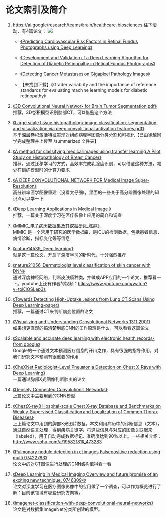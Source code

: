 # 论文索引及简介

1. https://ai.google/research/teams/brain/healthcare-biosciences
往下滚动，有4篇论文：
[![](https://github.com/Hu-Hongyan/dl-resources/blob/master/Papers/Res/20180529172857.png)](https://ai.google/research/teams/brain/healthcare-biosciences)  

	- [《Predicting Cardiovascular Risk Factors in Retinal Fundus Photographs using Deep Learning》](https://github.com/Hu-Hongyan/dl-resources/blob/master/Papers/pdf/Predicting%20Cardiovascular%20Risk%20Factors%20in%20Retinal%20Fundus%20Photographs%20using%20Deep%20Learning%20.pdf)

	- [《Development and Validation of a Deep Learning Algorithm for Detection of Diabetic Retinopathy in Retinal Fundus Photographs》](https://github.com/Hu-Hongyan/dl-resources/blob/master/Papers/pdf/Development%20and%20Validation%20of%20a%20Deep%20Learning%20Algorithm%20for%20Detection%20of%20Diabetic%20Retinopathy%20in%20Retinal%20Fundus%20Photographs%20.pdf)

	-  [《Detecting Cancer Metastases on Gigapixel Pathology Images》](https://github.com/Hu-Hongyan/dl-resources/blob/master/Papers/pdf/Detecting%20Cancer%20Metastases%20on%20Gigapixel%20Pathology%20Images%20.pdf "《Detecting Cancer Metastases on Gigapixel Pathology Images》")

	- 【未找到下载】《Grader variability and the importance of reference standards for evaluating machine learning models for diabetic retinopathy》

1. [《3D Convolutional Neural Network for Brain Tumor Segmentation.pdf》](https://github.com/Hu-Hongyan/dl-resources/blob/master/Papers/pdf/3D%20Convolutional%20Neural%20Network%20for%20Brain%20Tumor%20Segmentation.pdf "《3D Convolutional Neural Network for Brain Tumor Segmentation.pdf》")   
推荐，3D卷积模型识别脑部CT，可以借鉴这个方法

1. [《Large scale tissue histopathology image classification, segmentation, and visualization via deep convolutional activation features.pdf》](https://github.com/Hu-Hongyan/dl-resources/blob/master/Papers/pdf/Large%20scale%20tissue%20histopathology%20image%20classification%2C%20segmentation%2C%20and%20visualization%20via%20deep%20convolutional%20activation%20features.pdf "《Large scale tissue histopathology image classification, segmentation, and visualization via deep convolutional activation features.pdf》")   
基于深层卷积激活特征实现对组织病理学图像分类分割和可视化【已由徐越同学完成整理并上传至 /summarized 文件夹】

1. [《A method for classifying medical images using transfer learning A Pilot Study on Histopathology of Breast Cancer》](https://github.com/Hu-Hongyan/dl-resources/blob/master/Papers/pdf/A%20method%20for%20classifying%20medical%20images%20using%20transfer%20learning%20A%20Pilot%20Study%20on%20Histopathology%20of%20Breast%20Cancer.pdf "《A method for classifying medical images using transfer learning A Pilot Study on Histopathology of Breast Cancer》")   
推荐，通过迁移学习的方式，高效率完成乳腺癌识别，可以借鉴这种方法，减少在训练模型时的计算力要求

1. [《A DEEP CONVOLUTIONAL NETWORK FOR Medical Image Super-Resolution》](https://github.com/Hu-Hongyan/dl-resources/blob/master/Papers/pdf/A%20DEEP%20CONVOLUTIONAL%20NETWORK%20FOR%20Medical%20Image%20Super-Resolution.pdf "《A DEEP CONVOLUTIONAL NETWORK FOR Medical Image Super-Resolution》")   
高分辨率医学图像重建（没看太仔细），里面的一些关于高分辨图像处理的知识点可以学一下

1. [《Deep Learning Applications in Medical Image 》](https://github.com/Hu-Hongyan/dl-resources/blob/master/Papers/pdf/Deep%20Learning%20Applications%20in%20Medical%20Image%20.pdf "《Deep Learning Applications in Medical Image 》")   
推荐，一篇关于深度学习在医疗影像上应用的简介和调查

1. [《MIMIC_电子病历数据集及其挖掘研究_陈静》](https://github.com/Hu-Hongyan/dl-resources/blob/master/Papers/pdf/MIMIC_%E7%94%B5%E5%AD%90%E7%97%85%E5%8E%86%E6%95%B0%E6%8D%AE%E9%9B%86%E5%8F%8A%E5%85%B6%E6%8C%96%E6%8E%98%E7%A0%94%E7%A9%B6_%E9%99%88%E9%9D%99.pdf "《MIMIC_电子病历数据集及其挖掘研究_陈静》")   
MIMIC 是一个常用于研究的医学数据库，是ICU的检测数据，包括患者信息，病情诊断，指标变化等等信息

1. [《nature14539_Deep learning》](https://github.com/Hu-Hongyan/dl-resources/blob/master/Papers/pdf/nature14539_Deep%20learning.pdf "《nature14539_Deep learning》")   
就是这一篇论文，开启了深度学习的新时代，十分强烈推荐

1. [《nature21056_Dermatologist level classification of skin cancer with DNN》](https://github.com/Hu-Hongyan/dl-resources/blob/master/Papers/pdf/nature21056_Dermatologist%20level%20classification%20of%20skin%20cancer%20with%20DNN.pdf "《nature21056_Dermatologist level classification of skin cancer with DNN》")   
通过深度神经网络，判断皮肤癌种类，并做成APP应用的一个论文，推荐看一下。youtube上还有作者的视频：https://www.youtube.com/watch?v=toK1OSLep3s

1. [《Towards Detecting High-Uptake Lesions from Lung CT Scans Using Deep Learning-paper》](https://github.com/Hu-Hongyan/dl-resources/blob/master/Papers/pdf/Towards%20Detecting%20High-Uptake%20Lesions%20from%20Lung%20CT%20Scans%20Using%20Deep%20Learning-paper.pdf "《Towards Detecting High-Uptake Lesions from Lung CT Scans Using Deep Learning-paper》")   
推荐，一篇通过CT来判断病变位置的论文

1. [《Visualizing and Understanding Convolutional Networks 1311.2901》](https://github.com/Hu-Hongyan/dl-resources/blob/master/Papers/pdf/Visualizing%20and%20Understanding%20Convolutional%20Networks%201311.2901.pdf "《Visualizing and Understanding Convolutional Networks 1311.2901》")   
如果想更直观的搞清楚到底CNN的工作原理是什么，可以看看这篇论文  

1. [《Scalable and accurate deep learning with electronic health records-from google》](https://github.com/Hu-Hongyan/dl-resources/blob/master/Papers/pdf/Scalable%20and%20accurate%20deep%20learning%20with%20electronic%20health%20records-from%20google.pdf "《Scalable and accurate deep learning with electronic health records-from google》")  
Google的一个通过文本预测医疗信息的开山之作，具有很强的指导作用，对我们研究文本预测有很重要的作用

1. [《CheXNet Radiologist-Level Pneumonia Detection on Chest X-Rays with Deep Learning》](https://github.com/Hu-Hongyan/dl-resources/blob/master/Papers/pdf/CheXNet%20Radiologist-Level%20Pneumonia%20Detection%20on%20Chest%20X-Rays%20with%20Deep%20Learning.pdf "《CheXNet Radiologist-Level Pneumonia Detection on Chest X-Rays with Deep Learning》")  
一篇通过胸部X光图像判断肺炎的论文

1. [《Densely Connected Convolutional Networks》](https://github.com/Hu-Hongyan/dl-resources/blob/master/Papers/pdf/Densely%20Connected%20Convolutional%20Networks%201608.06993.pdf "《Densely Connected Convolutional Networks》")  
上篇论文中主要用到的CNN模型

1. [《ChestX-ray8 Hospital-scale Chest X-ray Database and Benchmarks on Weakly-Supervised Classification and Localization of Common Thorax Diseases》](https://github.com/Hu-Hongyan/dl-resources/blob/master/Papers/pdf/ChestX-ray8%20Hospital-scale%20Chest%20X-ray%20Database%20and%20Benchmarks%20on%20Weakly-Supervised%20Classification%20and%20Localization%20of%20Common%20Thorax%20Diseases%201705.02315.pdf "《ChestX-ray8 Hospital-scale Chest X-ray Database and Benchmarks on Weakly-Supervised Classification and Localization of Common Thorax Diseases》")  
上上篇论文中用到的胸部X光图片数据。本文利用病历中的诊断信息（文本），通过自然语言处理，得到疾病关键字，将这些信息与对应的图像关联起来（labeled），用于自动完成数据标记，准确度达到90%以上。一些相关介绍：http://www.sohu.com/a/195821818_473283

1. [《Pulmonary nodule detection in ct images Falsepositive reduction using multi 07422783》](https://github.com/Hu-Hongyan/dl-resources/blob/master/Papers/pdf/Pulmonary%20nodule%20detection%20in%20ct%20images%20Falsepositive%20reduction%20using%20multi%2007422783.pdf "《Pulmonary nodule detection in ct images Falsepositive reduction using multi 07422783》")  
论文中的对CT图像进行处理的CNN结构值得看一看


1. [《Deep Learning in Medical Imaging Overview and future promise of an exciting new technique. 07463094》](https://github.com/Hu-Hongyan/dl-resources/blob/master/Papers/pdf/Overview%20and%20future%20promise%20of%20an%20exciting%20new%20technique.%2007463094.pdf "《Deep Learning in Medical Imaging Overview and future promise of an exciting new technique. 07463094》")  
论文对深度学习在医疗图像影像中的应用做了一个调查，可以作为概览进行了解：目前该领域有哪些研究方向等。


1. [《imagenet-classification-with-deep-convolutional-neural-networks》](https://github.com/Hu-Hongyan/dl-resources/blob/master/Papers/pdf/imagenet-classification-with-deep-convolutional-neural-networks.pdf
 "《imagenet-classification-with-deep-convolutional-neural-networks》")  
论文是对数据集ImageNet分类所创建的模型。


